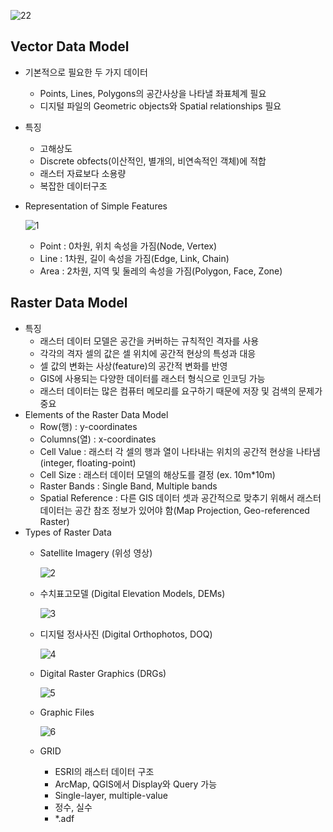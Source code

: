 ![22](https://user-images.githubusercontent.com/47414872/60701556-1c666100-9f37-11e9-91e8-dc7b100a47f5.PNG)

## Vector Data Model
  - 기본적으로 필요한 두 가지 데이터
    - Points, Lines, Polygons의 공간사상을 나타낼 좌표체계 필요
    - 디지털 파일의 Geometric objects와 Spatial relationships 필요
  - 특징
    - 고해상도
    - Discrete obfects(이산적인, 별개의, 비연속적인 객체)에 적합
    - 래스터 자료보다 소용량
    - 복잡한 데이터구조
  - Representation of Simple Features
  
      ![1](https://user-images.githubusercontent.com/47414872/60159173-93ac3e80-982d-11e9-8ce6-3c1b0381cb53.PNG)
    - Point : 0차원, 위치 속성을 가짐(Node, Vertex)
    - Line : 1차원, 길이 속성을 가짐(Edge, Link, Chain)
    - Area : 2차원, 지역 및 둘레의 속성을 가짐(Polygon, Face, Zone)
    
## Raster Data Model
  - 특징
    - 래스터 데이터 모델은 공간을 커버하는 규칙적인 격자를 사용
    - 각각의 격자 셀의 값은 셀 위치에 공간적 현상의 특성과 대응
    - 셀 값의 변화는 사상(feature)의 공간적 변화를 반영
    - GIS에 사용되는 다양한 데이터를 래스터 형식으로 인코딩 가능
    - 래스터 데이터는 많은 컴퓨터 메모리를 요구하기 때문에 저장 및 검색의 문제가 중요
  - Elements of the Raster Data Model
    - Row(행) : y-coordinates
    - Columns(열) : x-coordinates
    - Cell Value : 래스터 각 셀의 행과 열이 나타내는 위치의 공간적 현상을 나타냄(integer, floating-point)
    - Cell Size : 래스터 데이터 모델의 해상도를 결정 (ex. 10m*10m)
    - Raster Bands : Single Band, Multiple bands
    - Spatial Reference : 다른 GIS 데이터 셋과 공간적으로 맞추기 위해서 래스터 데이터는 공간 참조 정보가 있어야 함(Map Projection, Geo-referenced Raster)
  - Types of Raster Data
    - Satellite Imagery (위성 영상)
    
      ![2](https://user-images.githubusercontent.com/47414872/60161278-2ea71780-9832-11e9-9a2f-a6d2d85c8884.PNG)

    - 수치표고모델 (Digital Elevation Models, DEMs)
    
      ![3](https://user-images.githubusercontent.com/47414872/60162035-a4f84980-9833-11e9-8a00-84bdfa764c4f.PNG)
      
    - 디지털 정사사진 (Digital Orthophotos, DOQ)
    
      ![4](https://user-images.githubusercontent.com/47414872/60162175-f3a5e380-9833-11e9-8f6f-f2449bba8325.PNG)
      
    - Digital Raster Graphics (DRGs)
    
      ![5](https://user-images.githubusercontent.com/47414872/60162258-26e87280-9834-11e9-9d2a-46cf79921af4.PNG)

    - Graphic Files
    
      ![6](https://user-images.githubusercontent.com/47414872/60162739-1c7aa880-9835-11e9-9c1e-7ce50d2d50ab.PNG)

    - GRID
      - ESRI의 래스터 데이터 구조
      - ArcMap, QGIS에서 Display와 Query 가능
      - Single-layer, multiple-value
      - 정수, 실수
      - *.adf
